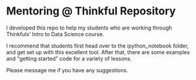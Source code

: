 Mentoring @ Thinkful Repository
=========================

I developed this repo to help my students who are working through Thinkfuls' Intro to Data Science course.


I recommend that students first head over to the ipython_notebook folder, and get set up with this excellent tool. After that, there are some examples and "getting started" code for a variety of lessons.


 Please message me if you have any suggestions.

